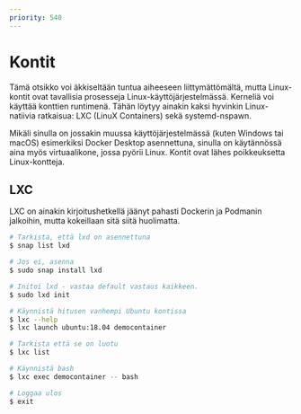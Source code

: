 ```yaml
---
priority: 540
---
```


# Kontit

Tämä otsikko voi äkkiseltään tuntua aiheeseen liittymättömältä, mutta Linux-kontit ovat tavallisia prosesseja Linux-käyttöjärjestelmässä. Kerneliä voi käyttää konttien runtimenä. Tähän löytyy ainakin kaksi hyvinkin Linux-natiivia ratkaisua: LXC (LinuX Containers) sekä systemd-nspawn.

Mikäli sinulla on jossakin muussa käyttöjärjestelmässä (kuten Windows tai macOS) esimerkiksi Docker Desktop asennettuna, sinulla on käytännössä aina myös virtuaalikone, jossa pyörii Linux. Kontit ovat lähes poikkeuksetta Linux-kontteja.

## LXC

LXC on ainakin kirjoitushetkellä jäänyt pahasti Dockerin ja Podmanin jalkoihin, mutta kokeillaan sitä siitä huolimatta.

```bash title="Bash"
# Tarkista, että lxd on asennettuna
$ snap list lxd

# Jos ei, asenna
$ sudo snap install lxd

# Initoi lxd - vastaa default vastaus kaikkeen.
$ sudo lxd init

# Käynnistä hitusen vanhempi Ubuntu kontissa
$ lxc --help
$ lxc launch ubuntu:18.04 democontainer

# Tarkista että se on luotu
$ lxc list

# Käynnistä bash
$ lxc exec democontainer -- bash

# Loggaa ulos
$ exit
```